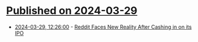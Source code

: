 # [Published on 2024-03-29](index.md)

* [2024-03-29, 12:26:00](https://soylentnews.org/article.pl?sid=24/03/28/0438255&from=rss) - [Reddit Faces New Reality After Cashing in on its IPO](https://soylentnews.org/article.pl?sid=24/03/28/0438255&from=rss)
